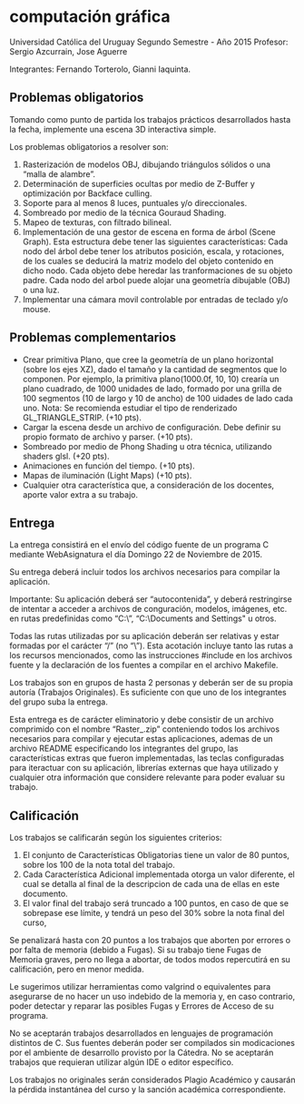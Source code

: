 # computación gráfica

Universidad Católica del Uruguay
Segundo Semestre - Año 2015
Profesor: Sergio Azcurrain, Jose Aguerre

Integrantes: Fernando Torterolo, Gianni Iaquinta.



## Problemas obligatorios

Tomando como punto de partida los trabajos prácticos desarrollados hasta la fecha, implemente una escena 3D interactiva simple.

Los problemas obligatorios a resolver son:

1. Rasterización de modelos OBJ, dibujando triángulos sólidos o una “malla de alambre”.
2. Determinación de superficies ocultas por medio de Z-Buffer y optimización por Backface culling.
3. Soporte para al menos 8 luces, puntuales y/o direccionales.
4. Sombreado por medio de la técnica Gouraud Shading.
5. Mapeo de texturas, con filtrado bilineal.
6. Implementación de una gestor de escena en forma de árbol (Scene Graph). Esta estructura debe tener las siguientes características:
   Cada nodo del árbol debe tener los atributos posición, escala, y rotaciones, de los cuales se deducirá la matriz modelo del objeto contenido en dicho nodo.
   Cada objeto debe heredar las tranformaciones de su objeto padre.
   Cada nodo del arbol puede alojar una geometría dibujable (OBJ) o una luz.
7. Implementar una cámara movil controlable por entradas de teclado y/o mouse.

## Problemas complementarios

* Crear primitiva Plano, que cree la geometría de un plano horizontal (sobre los ejes XZ), dado el tamaño y la cantidad de segmentos que lo componen. Por ejemplo, la primitiva plano(1000.0f, 10, 10) crearía un plano cuadrado, de 1000 unidades de lado, formado por una grilla de 100 segmentos (10 de largo y 10 de ancho) de 100 uidades de lado cada uno. Nota: Se recomienda estudiar el tipo de renderizado GL_TRIANGLE_STRIP. (+10 pts).
* Cargar la escena desde un archivo de configuración. Debe definir su propio formato de archivo y parser. (+10 pts).
* Sombreado por medio de Phong Shading u otra técnica, utilizando shaders glsl. (+20 pts).
* Animaciones en función del tiempo. (+10 pts).
* Mapas de iluminación (Light Maps) (+10 pts).
* Cualquier otra característica que, a consideración de los docentes, aporte valor extra  a su trabajo.

## Entrega

La entrega consistirá en el envío del código fuente de un programa C mediante WebAsignatura el día Domingo 22 de Noviembre de 2015.

Su entrega deberá incluir todos los archivos necesarios para compilar la aplicación.

Importante: Su aplicación deberá ser “autocontenida”, y deberá restringirse de intentar a acceder a archivos de conguración, modelos, imágenes, etc. en rutas
predefinidas como “C:\”, “C:\Documents and Settings" u otros. 

Todas las rutas utilizadas por su aplicación deberán ser relativas y estar formadas por el carácter “/” (no “\”). Esta acotación incluye tanto las rutas a los recursos mencionados, como las
instrucciones #include en los archivos fuente y la declaración de los fuentes a compilar
en el archivo Makefile.

Los trabajos son en grupos de hasta 2 personas y deberán ser de su propia autoría (Trabajos Originales). Es suficiente con que uno de los integrantes del grupo suba la entrega.

Esta entrega es de carácter eliminatorio y debe consistir de un archivo comprimido con el nombre “Raster_<Apellidos>.zip” conteniendo todos los archivos necesarios para compilar
y ejecutar estas aplicaciones, ademas de un archivo README especificando los integrantes del grupo, las características extras que fueron implementadas, las teclas configuradas para
iteractuar con su aplicación, librerías externas que haya utilizado y cualquier otra información que considere relevante para poder evaluar su trabajo.

## Calificación

Los trabajos se calificarán según los siguientes criterios:

1. El conjunto de Características Obligatorias tiene un valor de 80 puntos, sobre los 100 de la nota total del trabajo.
2. Cada Característica Adicional implementada otorga un valor diferente, el cual se detalla al final de la descripcion de cada una de ellas en este documento.
3. El valor final del trabajo será truncado a 100 puntos, en caso de que se sobrepase ese límite, y tendrá un peso del 30% sobre la nota final del curso,

Se penalizará hasta con 20 puntos a los trabajos que aborten por errores o por falta de memoria (debido a Fugas). Si su trabajo tiene Fugas de Memoria graves, pero no llega a
abortar, de todos modos repercutirá en su calificación, pero en menor medida.

Le sugerimos utilizar herramientas como valgrind o equivalentes para asegurarse de no hacer un uso indebido de la memoria y, en caso contrario, poder detectar y reparar las posibles Fugas y Errores de Acceso de su programa.

No se aceptarán trabajos desarrollados en lenguajes de programación distintos de C.
Sus fuentes deberán poder ser compilados sin modicaciones por el ambiente de desarrollo provisto por la Cátedra. No se aceptarán trabajos que requieran utilizar algún IDE o editor
específico.

Los trabajos no originales serán considerados Plagio Académico y causarán la pérdida instantánea del curso y la sanción académica correspondiente.









